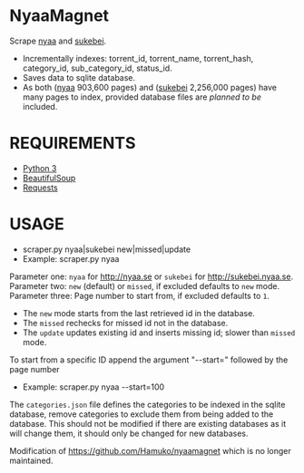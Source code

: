 NyaaMagnet
==========

Scrape [nyaa](http://nyaa.se) and [sukebei](http://sukebei.nyaa.se).
- Incrementally indexes: torrent_id, torrent_name, torrent_hash, category_id, sub_category_id, status_id.
- Saves data to sqlite database.
- As both ([nyaa](http://nyaa.se) 903,600 pages) and ([sukebei](http://sukebei.nyaa.se) 2,256,000 pages) have many pages to index, provided database files are *planned to be* included.

# REQUIREMENTS
- [Python 3](https://www.python.org/download/releases/3.0/)
- [BeautifulSoup](http://www.crummy.com/software/BeautifulSoup/)
- [Requests](http://docs.python-requests.org/en/latest/)

# USAGE
- scraper.py nyaa|sukebei new|missed|update
- Example: scraper.py nyaa

Parameter one: `nyaa` for http://nyaa.se or `sukebei` for http://sukebei.nyaa.se.
Parameter two: `new` (default) or `missed`, if excluded defaults to `new` mode.
Parameter three: Page number to start from, if excluded defaults to `1`.

- The `new` mode starts from the last retrieved id in the database.
- The `missed` rechecks for missed id not in the database.
- The `update` updates existing id and inserts missing id; slower than `missed` mode.

To start from a specific ID append the argument "--start=" followed by the page number
- Example: scraper.py nyaa --start=100

The `categories.json` file defines the categories to be indexed in the sqlite database, remove categories to exclude them from being added to the database. This should not be modified if there are existing databases as it will change them, it should only be changed for new databases.

Modification of https://github.com/Hamuko/nyaamagnet which is no longer maintained.

